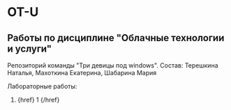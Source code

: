 # OT-U
## Работы по дисциплине "Облачные технологии и услуги"
Репозиторий команды "Три девицы под windows". Состав: Терешкина Наталья, Махоткина Екатерина, Шабарина Мария

Лабораторные работы:
1. {href} 1 {/href}
